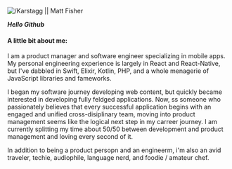 ![/Karstagg || Matt Fisher](https://www.mfisher.dev/images/ghbg.jpg)

***Hello Github***

#### A little bit about me:

I am a product manager and software engineer specializing in mobile apps. My personal engineering experience is largely in React and React-Native, but I've dabbled in Swift, Elixir, Kotlin, PHP, and a whole menagerie of JavaScript libraries and fameworks.

I began my software journey developing web content, but quickly became interested in developing fully feldged applications. Now, ss someone who passionately believes that every successful application begins with an engaged and unified cross-disiplinary team, moving into product management seems like the logical next step in my carreer journey. I am currently splitting my time about 50/50 between development and product management and loving every second of it.

In addition to being a product persopn and an engineerm, i'm also an avid traveler, techie, audiophile, language nerd, and foodie / amateur chef.


